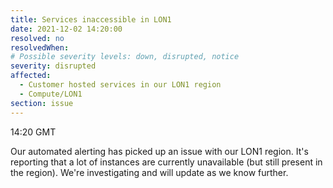 ```yaml
---
title: Services inaccessible in LON1
date: 2021-12-02 14:20:00
resolved: no
resolvedWhen:
# Possible severity levels: down, disrupted, notice
severity: disrupted
affected:
  - Customer hosted services in our LON1 region
  - Compute/LON1
section: issue
---
```


14:20 GMT

Our automated alerting has picked up an issue with our LON1 region. It's reporting that a lot of instances are currently unavailable (but still present in the region). We're investigating and will update as we know further.
